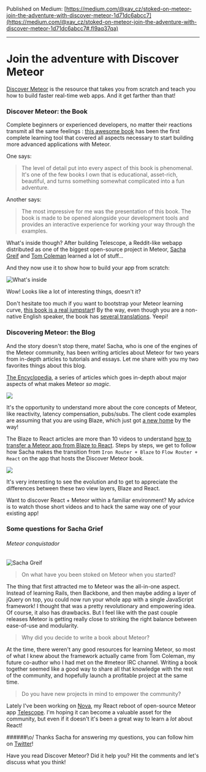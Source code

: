 Published on Medium: [https://medium.com/@xav_cz/stoked-on-meteor-join-the-adventure-with-discover-meteor-1d71dc6abcc7](https://medium.com/@xav_cz/stoked-on-meteor-join-the-adventure-with-discover-meteor-1d71dc6abcc7#.fl9aq37qa)

---

# Join the adventure with Discover Meteor

[Discover Meteor](http://www.discovermeteor.com) is the resource that takes you from scratch and teach you how to build faster real-time web apps. And it get farther than that!

### Discover Meteor: the Book
Complete beginners or experienced developers, no matter their reactions transmit all the same feelings : [this awesome book](https://www.discovermeteor.com/reviews) has been the first complete learning tool that covered all aspects necessary to start building more advanced applications with Meteor.

One says:

> The level of detail put into every aspect of this book is phenomenal. It's one of the few books I own that is educational, asset-rich, beautiful, and turns something somewhat complicated into a fun adventure.

Another says:

> The most impressive for me was the presentation of this book. The book is made to be opened alongside your development tools and provides an interactive experience for working your way through the examples.

What's inside though? After building Telescope, a Reddit-like webapp distributed as one of the biggest open-source project in Meteor, [Sacha Greif](https://twitter.com/SachaGreif) and [Tom Coleman](https://twitter.com/tmeasday) learned a lot of stuff... 

And they now use it to show how to build your app from scratch:

![What's inside](/content/images/2016/04/Capture-d-e-cran-2016-02-29-13-31-32.png)

Wow! Looks like a lot of interesting things, doesn't it?

Don't hesitate too much if you want to bootstrap your Meteor learning curve, [this book is a real jumpstart](https://www.discovermeteor.com/packages)! By the way, even though you are a non-native English speaker, the book has [several translations](https://www.discovermeteor.com/translations). Yeepi!


### Discovering Meteor: the Blog
And the story doesn't stop there, mate! Sacha, who is one of the engines of the Meteor community, has been writing articles about Meteor for two years from in-depth articles to tutorials and essays. Let me share with you my two favorites things about this blog.

[The Encyclopedia](https://www.discovermeteor.com/encyclopedia), a series of articles which goes in-depth about major aspects of what makes Meteor *so magic*. 

<img src="/content/images/2016/04/Capture-d-e-cran-2016-02-29-13-56-11.png" style="box-shadow:none;">

It's the opportunity to understand more about the core concepts of Meteor, like reactivity, latency compensation, pubs/subs. The client code examples are assuming that you are using Blaze, which just got [a new home](https://github.com/meteor/blaze/tree/master/packages) by the way!

The Blaze to React articles are more than 10 videos to understand [how to transfer a Meteor app from Blaze to React](https://www.discovermeteor.com/category/blaze-to-react/). Steps by steps, we get to follow how Sacha makes the transition from `Iron Router + Blaze` to `Flow Router + React` on the app that hosts the Discover Meteor book.

<img src="/content/images/2016/04/Capture-d-e-cran-2016-02-29-13-58-43.png" style="box-shadow:none;">

It's very interesting to see the evolution and to get to appreciate the differences between these two view layers, Blaze and React. 

Want to discover React + Meteor within a familiar environment? My advice is to watch those short videos and to hack the same way one of your existing app!

### Some questions for Sacha Grief
###### Meteor conquistador

![Sacha Greif](/content/images/2016/04/2689308565_192.jpg)
> On what have you been stoked on Meteor when you started?

The thing that first attracted me to Meteor was the all-in-one aspect. Instead of learning Rails, then Backbone, and then maybe adding a layer of jQuery on top, you could now run your whole app with a single JavaScript framework! I thought that was a pretty revolutionary and empowering idea. Of course, it also has drawbacks. But I feel like with the past couple releases Meteor is getting really close to striking the right balance between ease-of-use and modularity.
>Why did you decide to write a book about Meteor? 

At the time, there weren't any good resources for learning Meteor, so most of what I knew about the framework actually came from Tom Coleman, my future co-author who I had met on the #meteor IRC channel. Writing a book together seemed like a good way to share all that knowledge with the rest of the community, and hopefully launch a profitable project at the same time.

>Do you have new projects in mind to empower the community?

Lately I've been working on [Nova](https://github.com/TelescopeJS/Telescope/tree/nova), my React reboot of open-source Meteor app [Telescope](http://telescopeapp.org). I'm hoping it can become a valuable asset for the community, but even if it doesn't it's been a great way to learn a ​*lot*​ about React!

######\o/
Thanks Sacha for answering my questions, you can follow him on [Twitter](https://twitter.com/sachagreif)!

Have you read Discover Meteor? Did it help you? Hit the comments and let's discuss what you think!

